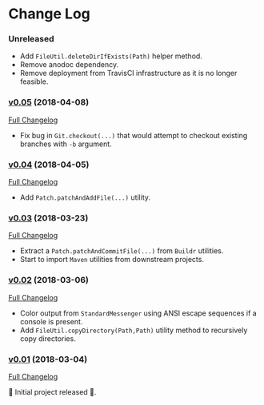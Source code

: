 # Change Log

### Unreleased

* Add `FileUtil.deleteDirIfExists(Path)` helper method.
* Remove anodoc dependency.
* Remove deployment from TravisCI infrastructure as it is no longer feasible.

### [v0.05](https://github.com/realityforge/gir/tree/v0.05) (2018-04-08)
[Full Changelog](https://github.com/realityforge/gir/compare/v0.04...v0.05)

* Fix bug in `Git.checkout(...)` that would attempt to checkout existing branches with `-b` argument.

### [v0.04](https://github.com/realityforge/gir/tree/v0.04) (2018-04-05)
[Full Changelog](https://github.com/realityforge/gir/compare/v0.03...v0.04)

* Add `Patch.patchAndAddFile(...)` utility.

### [v0.03](https://github.com/realityforge/gir/tree/v0.03) (2018-03-23)
[Full Changelog](https://github.com/realityforge/gir/compare/v0.02...v0.03)

* Extract a `Patch.patchAndCommitFile(...)` from `Buildr` utilities.
* Start to import `Maven` utilities from downstream projects.

### [v0.02](https://github.com/realityforge/gir/tree/v0.02) (2018-03-06)
[Full Changelog](https://github.com/realityforge/gir/compare/v0.01...v0.02)

* Color output from `StandardMessenger` using ANSI escape sequences if a console is present.
* Add `FileUtil.copyDirectory(Path,Path)` utility method to recursively copy directories.

### [v0.01](https://github.com/realityforge/gir/tree/v0.01) (2018-03-04)
[Full Changelog](https://github.com/realityforge/gir/compare/fe376759d55ced503574d2782a6f19d30b061f77...v0.01)

‎🎉	 Initial project released ‎🎉.
